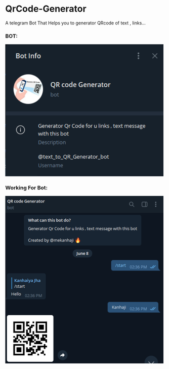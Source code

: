 # QrCode-Generator

A telegram Bot That Helps you to generator QRcode of text , links...

### BOT:
<img src="https://github.com/mekanhaji/QrCode-Generator/blob/main/Capture.PNG?raw=true" alt="drawing" width="500"/>

### Working For Bot:
<img src="https://github.com/mekanhaji/QrCode-Generator/blob/main/working.PNG?raw=true" alt="drawing" width="500"/>
